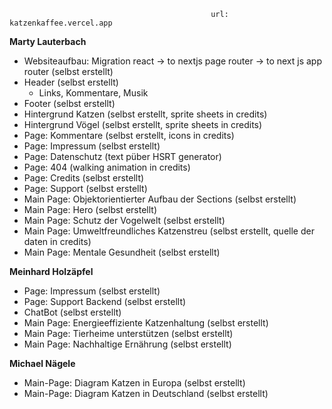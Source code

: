 
                                                 url: katzenkaffee.vercel.app

**Marty Lauterbach**

- Websiteaufbau: Migration react -> to nextjs page router -> to next js app router (selbst erstellt)
- Header (selbst erstellt)
    - Links, Kommentare, Musik
- Footer (selbst erstellt)
- Hintergrund Katzen (selbst erstellt, sprite sheets in credits)
- Hintergrund Vögel (selbst erstellt, sprite sheets in credits)
- Page: Kommentare (selbst erstellt, icons in credits)
- Page: Impressum (selbst erstellt)
- Page: Datenschutz (text püber HSRT generator)
- Page: 404 (walking animation in credits)
- Page: Credits (selbst erstellt)
- Page: Support (selbst erstellt)
- Main Page: Objektorientierter Aufbau der Sections (selbst erstellt)
- Main Page: Hero (selbst erstellt)
- Main Page: Schutz der Vogelwelt (selbst erstellt)
- Main Page: Umweltfreundliches Katzenstreu (selbst erstellt, quelle der daten in credits)
- Main Page: Mentale Gesundheit (selbst erstellt)

**Meinhard Holzäpfel**

- Page: Impressum (selbst erstellt)
- Page: Support Backend (selbst erstellt)
- ChatBot (selbst erstellt)
- Main Page: Energieeffiziente Katzenhaltung (selbst erstellt)
- Main Page: Tierheime unterstützen (selbst erstellt)
- Main Page: Nachhaltige Ernährung (selbst erstellt)

**Michael Nägele**

- Main-Page: Diagram Katzen in Europa (selbst erstellt)
- Main-Page: Diagram Katzen in Deutschland (selbst erstellt)
